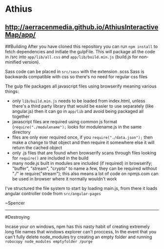 # Athius
http://aerracenmedia.github.io/AthiusInteractiveMap/app/
---------------
##Building
After you have cloned this repository you can run `npm install` to fetch dependencies and initiate the gulpFile.
This will package all the code in /src into `app/lib/all.css` and `app/lib/build.min.js` (build.js for non- minified version).

Sass code can be placed in `src/sass` with the extension .scss Sass is backwards compatible with css so there's no need for regular css files

The gulp file packages all javascript files using browserify meaning various things:
 
- only `lib/build.min.js` needs to be loaded from index.html, unless there's a third party library that would be easier to use separately (like angular.js) then it can go in `app/lib` and avoid being packaged all together 
- javascript files are required using common js format (`require("./modulename");` looks for modulename.js in the same directory
- files are only ever required once, if you `require("./data.json");` then make a change to that object and then require it somewhere else it will return the cached object
- only .js files that are found when browserify scans through files looking for `require()` are included in the build
- many node.js built in modules are included (if required) in browserify; "buffer", "stream", "crypto" to name a few, they can be required without "./" ie require("stream"); this also means a lot of code on npmjs.com can be used in browser where it normally wouldn't work

I've structured the file system to start by loading main.js, from there it loads angular controller code from `src/angular-pages`

~Spencer

------------------------

#Destroying

Incase your on windows, npm has this nasty habit of creating extremely long file names that windows explorer can't proccess,
In the event that you can't fully delete node_modules try creating an empty folder and running `robocopy node_modules emptyfolder /purge`
